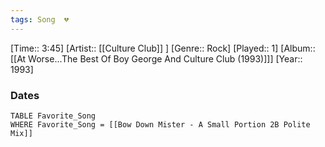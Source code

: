 ```yaml
---
tags: Song  💔
---
```

[Time:: 3:45]
[Artist:: [[Culture Club]] ]
[Genre:: Rock]
[Played:: 1]
[Album:: [[At Worse...The Best Of Boy George And Culture Club (1993)]]]
[Year:: 1993]
### Dates
````dataview
TABLE Favorite_Song
WHERE Favorite_Song = [[Bow Down Mister - A Small Portion 2B Polite Mix]]
````